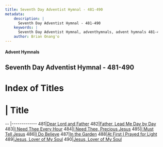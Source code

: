 ```yaml
---
title: Seventh Day Adventist Hymnal - 481-490
metadata:
    description: |
      Seventh Day Adventist Hymnal - 481-490
    keywords: |
      Seventh Day Adventist Hymnal, adventhymnals, advent hymnals 481-490
    author: Brian Onang'o
---
```


#### Advent Hymnals
## Seventh Day Adventist Hymnal - 481-490

# Index of Titles
# | Title                        
-- |-------------
481|[Dear Lord and Father](/seventh-day-adventist-hymnal/401-500/481-490/Dear-Lord-and-Father_1)
482|[Father, Lead Me Day by Day](/seventh-day-adventist-hymnal/401-500/481-490/Father,-Lead-Me-Day-by-Day)
483|[I Need Thee Every Hour](/seventh-day-adventist-hymnal/401-500/481-490/I-Need-Thee-Every-Hour)
484|[I Need Thee, Precious Jesus](/seventh-day-adventist-hymnal/401-500/481-490/I-Need-Thee,-Precious-Jesus)
485|[I Must Tell Jesus](/seventh-day-adventist-hymnal/401-500/481-490/I-Must-Tell-Jesus)
486|[I Do Believe](/seventh-day-adventist-hymnal/401-500/481-490/I-Do-Believe)
487|[In the Garden](/seventh-day-adventist-hymnal/401-500/481-490/In-the-Garden)
488|[At First I Prayed for Light](/seventh-day-adventist-hymnal/401-500/481-490/At-First-I-Prayed-for-Light)
489|[Jesus, Lover of My Soul](/seventh-day-adventist-hymnal/401-500/481-490/Jesus,-Lover-of-My-Soul)
490|[Jesus, Lover of My Soul](/seventh-day-adventist-hymnal/401-500/481-490/Jesus,-Lover-of-My-Soul_1)